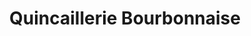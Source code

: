 ---
title: "Quincaillerie Bourbonnaise"
url: /cusset/quincaillerie-bourbonnaise/
shop: matériel informatique
---